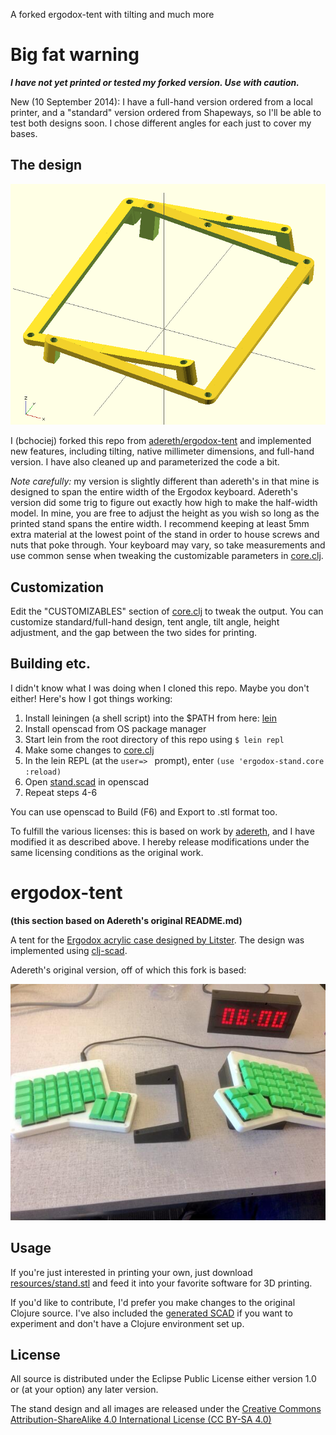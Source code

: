 A forked ergodox-tent with tilting and much more

# Big fat warning
**_I have not yet printed or tested my forked version. Use with caution._**

New (10 September 2014): I have a full-hand version ordered from a local printer, and a "standard" version ordered from Shapeways, so I'll be able to test both designs soon. I chose different angles for each just to cover my bases.

## The design
![design](resources/stand.png)

I (bchociej) forked this repo from [adereth/ergodox-tent](https://github.com/adereth/ergodox-tent) and implemented new features, including tilting, native millimeter dimensions, and full-hand version. I have also cleaned up and parameterized the code a bit.

*Note carefully:* my version is slightly different than adereth's in that mine is designed to span the entire width of the Ergodox keyboard. Adereth's version did some trig to figure out exactly how high to make the half-width model. In mine, you are free to adjust the height as you wish so long as the printed stand spans the entire width. I recommend keeping at least 5mm extra material at the lowest point of the stand in order to house screws and nuts that poke through. Your keyboard may vary, so take measurements and use common sense when tweaking the customizable parameters in [core.clj](src/ergodox_stand/core.clj).


## Customization
Edit the "CUSTOMIZABLES" section of [core.clj](src/ergodox_stand/core.clj) to tweak the output. You can customize standard/full-hand design, tent angle, tilt angle, height adjustment, and the gap between the two sides for printing.

## Building etc.
I didn't know what I was doing when I cloned this repo. Maybe you don't either! Here's how I got things working:

1.	Install leiningen (a shell script) into the $PATH from here: [lein](https://raw.githubusercontent.com/technomancy/leiningen/stable/bin/lein)
2.	Install openscad from OS package manager
3.	Start lein from the root directory of this repo using `$ lein repl`
4.	Make some changes to [core.clj](src/ergodox_stand/core.clj)
5.	In the lein REPL (at the `user=> ` prompt), enter `(use 'ergodox-stand.core :reload)`
6.	Open [stand.scad](resources/stand.scad) in openscad
7.	Repeat steps 4-6

You can use openscad to Build (F6) and Export to .stl format too.

To fulfill the various licenses: this is based on work by [adereth](https://github.com/adereth/), and I have modified it as described above. I hereby release modifications under the same licensing conditions as the original work.

# ergodox-tent
**(this section based on Adereth's original README.md)**

A tent for the [Ergodox acrylic case designed by Litster](http://deskthority.net/wiki/ErgoDox).  The design was implemented using [clj-scad](https://github.com/farrellm/scad-clj).

Adereth's original version, off of which this fork is based:

![adereth's printed version](resources/adereths-printed.jpg)

## Usage

If you're just interested in printing your own, just download [resources/stand.stl](resources/stand.stl) and feed it into your favorite software for 3D printing.

If you'd like to contribute, I'd prefer you make changes to the original Clojure source.  I've also included the [generated SCAD](resources/stand.scad) if you want to experiment and don't have a Clojure environment set up.

## License

All source is distributed under the Eclipse Public License either version 1.0 or (at
your option) any later version.

The stand design and all images are released under the [Creative Commons Attribution-ShareAlike 4.0 International License (CC BY-SA 4.0)](http://creativecommons.org/licenses/by-sa/4.0/)
